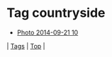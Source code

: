 <!--
title: Tag countryside
date: 2020-06-28T14:57:48.902Z
tags:
-->
# Tag countryside

 * [Photo 2014-09-21 10](98045333542.md)

| [Tags](tags.md) | [Top](index.md) |
